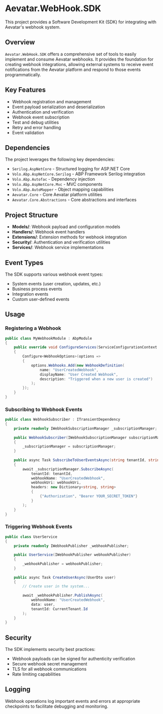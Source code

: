 # Aevatar.WebHook.SDK

This project provides a Software Development Kit (SDK) for integrating with Aevatar's webhook system.

## Overview

`Aevatar.WebHook.SDK` offers a comprehensive set of tools to easily implement and consume Aevatar webhooks. It provides the foundation for creating webhook integrations, allowing external systems to receive event notifications from the Aevatar platform and respond to those events programmatically.

## Key Features

- Webhook registration and management
- Event payload serialization and deserialization
- Authentication and verification
- Webhook event subscription
- Test and debug utilities
- Retry and error handling
- Event validation

## Dependencies

The project leverages the following key dependencies:

- `Serilog.AspNetCore` - Structured logging for ASP.NET Core
- `Volo.Abp.AspNetCore.Serilog` - ABP Framework Serilog integration
- `Volo.Abp.Autofac` - Dependency injection
- `Volo.Abp.AspNetCore.Mvc` - MVC components
- `Volo.Abp.AutoMapper` - Object mapping capabilities
- `Aevatar.Core` - Core Aevatar platform utilities
- `Aevatar.Core.Abstractions` - Core abstractions and interfaces

## Project Structure

- **Models/**: Webhook payload and configuration models
- **Handlers/**: Webhook event handlers
- **Extensions/**: Extension methods for webhook integration
- **Security/**: Authentication and verification utilities
- **Services/**: Webhook service implementations

## Event Types

The SDK supports various webhook event types:

- System events (user creation, updates, etc.)
- Business process events
- Integration events
- Custom user-defined events

## Usage

### Registering a Webhook

```csharp
public class MyWebhookModule : AbpModule
{
    public override void ConfigureServices(ServiceConfigurationContext context)
    {
        Configure<WebhookOptions>(options =>
        {
            options.Webhooks.Add(new WebhookDefinition(
                name: "UserCreatedWebhook",
                displayName: "User Created Webhook",
                description: "Triggered when a new user is created")
            );
        });
    }
}
```

### Subscribing to Webhook Events

```csharp
public class WebhookSubscriber : ITransientDependency
{
    private readonly IWebhookSubscriptionManager _subscriptionManager;
    
    public WebhookSubscriber(IWebhookSubscriptionManager subscriptionManager)
    {
        _subscriptionManager = subscriptionManager;
    }
    
    public async Task SubscribeToUserEventsAsync(string tenantId, string webhookUri)
    {
        await _subscriptionManager.SubscribeAsync(
            tenantId: tenantId,
            webhookName: "UserCreatedWebhook",
            webhookUri: webhookUri,
            headers: new Dictionary<string, string>
            {
                {"Authorization", "Bearer YOUR_SECRET_TOKEN"}
            }
        );
    }
}
```

### Triggering Webhook Events

```csharp
public class UserService
{
    private readonly IWebhookPublisher _webhookPublisher;
    
    public UserService(IWebhookPublisher webhookPublisher)
    {
        _webhookPublisher = webhookPublisher;
    }
    
    public async Task CreateUserAsync(UserDto user)
    {
        // Create user in the system...
        
        await _webhookPublisher.PublishAsync(
            webhookName: "UserCreatedWebhook",
            data: user,
            tenantId: CurrentTenant.Id
        );
    }
}
```

## Security

The SDK implements security best practices:
- Webhook payloads can be signed for authenticity verification
- Secure webhook secret management
- TLS for all webhook communications
- Rate limiting capabilities

## Logging

Webhook operations log important events and errors at appropriate checkpoints to facilitate debugging and monitoring. 